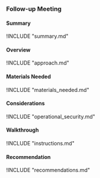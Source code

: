 
### Follow-up Meeting

#### Summary
!INCLUDE "summary.md"

#### Overview
!INCLUDE "approach.md"

#### Materials Needed 
!INCLUDE "materials_needed.md" 

#### Considerations
!INCLUDE "operational_security.md"

#### Walkthrough
!INCLUDE "instructions.md"

#### Recommendation
!INCLUDE "recommendations.md"

